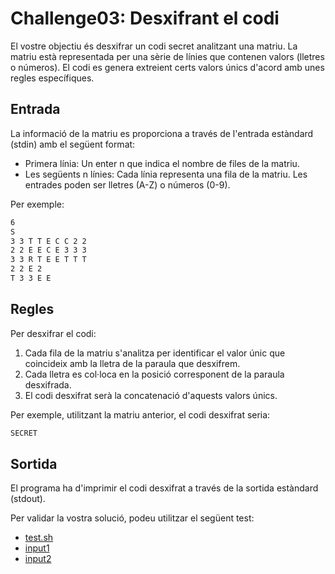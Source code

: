 # Challenge03: Desxifrant el codi

El vostre objectiu és desxifrar un codi secret analitzant una matriu. La matriu està representada per una sèrie de línies que contenen valors (lletres o números). El codi es genera extreient certs valors únics d'acord amb unes regles específiques.

## Entrada

La informació de la matriu es proporciona a través de l'entrada estàndard (stdin) amb el següent format:

- Primera línia: Un enter n que indica el nombre de files de la matriu.
- Les següents n línies: Cada línia representa una fila de la matriu. Les entrades poden ser lletres (A-Z) o números (0-9).

Per exemple:

```bash
6
S
3 3 T T E C C 2 2
2 2 E E C E 3 3 3
3 3 R T E E T T T
2 2 E 2
T 3 3 E E
```

## Regles

Per desxifrar el codi:

1. Cada fila de la matriu s'analitza per identificar el valor únic que coincideix amb la lletra de la paraula que desxifrem.
2. Cada lletra es col·loca en la posició corresponent de la paraula desxifrada.
3. El codi desxifrat serà la concatenació d'aquests valors únics.

Per exemple, utilitzant la matriu anterior, el codi desxifrat seria:

```bash
SECRET
```

## Sortida

El programa ha d'imprimir el codi desxifrat a través de la sortida estàndard (stdout).

Per validar la vostra solució, podeu utilitzar el següent test:

- [test.sh](./challenge03/test.sh)
- [input1](./challenge03/input1)
- [input2](./challenge03/input2)
